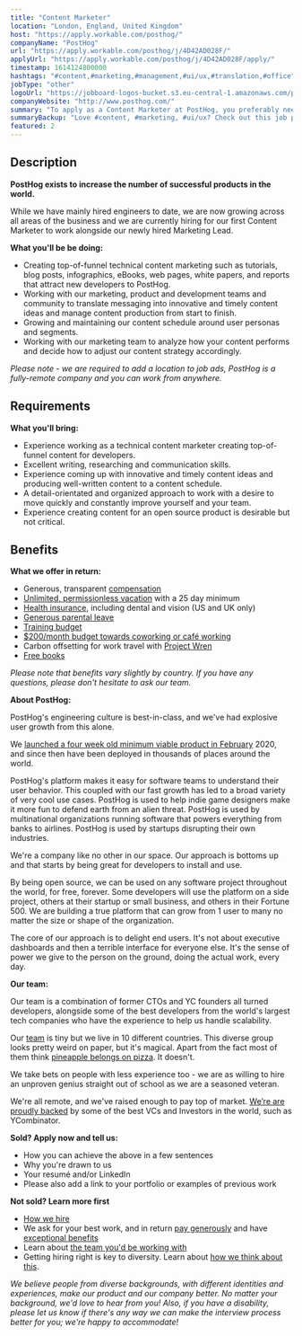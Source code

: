 ```yaml
---
title: "Content Marketer"
location: "London, England, United Kingdom"
host: "https://apply.workable.com/posthog/"
companyName: "PostHog"
url: "https://apply.workable.com/posthog/j/4D42AD028F/"
applyUrl: "https://apply.workable.com/posthog/j/4D42AD028F/apply/"
timestamp: 1614124800000
hashtags: "#content,#marketing,#management,#ui/ux,#translation,#office"
jobType: "other"
logoUrl: "https://jobboard-logos-bucket.s3.eu-central-1.amazonaws.com/posthog"
companyWebsite: "http://www.posthog.com/"
summary: "To apply as a Content Marketer at PostHog, you preferably need to have experience working as a technical content marketer creating top-of-funnel content for developers."
summaryBackup: "Love #content, #marketing, #ui/ux? Check out this job post!"
featured: 2
---
```


## Description

**PostHog exists to increase the number of successful products in the world.**

While we have mainly hired engineers to date, we are now growing across all areas of the business and we are currently hiring for our first Content Marketer to work alongside our newly hired Marketing Lead.

**What you'll be be doing:**

*   Creating top-of-funnel technical content marketing such as tutorials, blog posts, infographics, eBooks, web pages, white papers, and reports that attract new developers to PostHog.
*   Working with our marketing, product and development teams and community to translate messaging into innovative and timely content ideas and manage content production from start to finish.
*   Growing and maintaining our content schedule around user personas and segments.
*   Working with our marketing team to analyze how your content performs and decide how to adjust our content strategy accordingly.

_Please note - we are required to add a location to job ads, PostHog is a fully-remote company and you can work from anywhere._

## Requirements

**What you'll bring:**

*   Experience working as a technical content marketer creating top-of-funnel content for developers.
*   Excellent writing, researching and communication skills.
*   Experience coming up with innovative and timely content ideas and producing well-written content to a content schedule.
*   A detail-orientated and organized approach to work with a desire to move quickly and constantly improve yourself and your team.
*   Experience creating content for an open source product is desirable but not critical.

## Benefits

**What we offer in return:**

*   Generous, transparent [compensation](https://posthog.com/handbook/people/compensation)
*   [Unlimited, permissionless vacation](https://posthog.com/handbook/people/time-off) with a 25 day minimum
*   [Health insurance](https://posthog.com/careers#benefits), including dental and vision (US and UK only)
*   [Generous parental leave](https://posthog.com/handbook/people/time-off)
*   [Training budget](https://posthog.com/handbook/people/training)
*   [$200/month budget towards coworking or café working](https://posthog.com/handbook/people/spending-money)
*   Carbon offsetting for work travel with [Project Wren](https://www.wren.co/)
*   [Free books](https://posthog.com/handbook/people/training#books)

_Please note that benefits vary slightly by country. If you have any questions, please don't hesitate to ask our team._

**About PostHog:**

[](https://posthog.com/careers/marketer#about-posthog)

PostHog's engineering culture is best-in-class, and we've had explosive user growth from this alone.

We [launched a four week old minimum viable product in February](https://posthog.com/handbook/company/story) 2020, and since then have been deployed in thousands of places around the world.

PostHog's platform makes it easy for software teams to understand their user behavior. This coupled with our fast growth has led to a broad variety of very cool use cases. PostHog is used to help indie game designers make it more fun to defend earth from an alien threat. PostHog is used by multinational organizations running software that powers everything from banks to airlines. PostHog is used by startups disrupting their own industries.

We're a company like no other in our space. Our approach is bottoms up and that starts by being great for developers to install and use.

By being open source, we can be used on any software project throughout the world, for free, forever. Some developers will use the platform on a side project, others at their startup or small business, and others in their Fortune 500. We are building a true platform that can grow from 1 user to many no matter the size or shape of the organization.

The core of our approach is to delight end users. It's not about executive dashboards and then a terrible interface for everyone else. It's the sense of power we give to the person on the ground, doing the actual work, every day.

**Our team:**

[](https://posthog.com/careers/marketer#our-team)

Our team is a combination of former CTOs and YC founders all turned developers, alongside some of the best developers from the world's largest tech companies who have the experience to help us handle scalability.

Our [team](https://posthog.com/handbook/company/team) is tiny but we live in 10 different countries. This diverse group looks pretty weird on paper, but it's magical. Apart from the fact most of them think [pineapple belongs on pizza](https://twitter.com/PostHogHQ/status/1319583079648923648). It doesn't.

We take bets on people with less experience too - we are as willing to hire an unproven genius straight out of school as we are a seasoned veteran.

We're all remote, and we've raised enough to pay top of market. [We’re are proudly backed](https://posthog.com/handbook/strategy/investors) by some of the best VCs and Investors in the world, such as YCombinator.

**Sold? Apply now and tell us:**

*   How you can achieve the above in a few sentences
*   Why you're drawn to us
*   Your resumé and/or LinkedIn
*   Please also add a link to your portfolio or examples of previous work

[](https://posthog.com/careers/marketer#not-sold-learn-more-first)

**Not sold? Learn more first**

*   [How we hire](https://posthog.com/careers#the-process)
*   We ask for your best work, and in return [pay generously](https://posthog.com/handbook/people/compensation) and have [exceptional benefits](https://posthog.com/careers/#benefits)
*   Learn about [the team you'd be working with](https://posthog.com/handbook/company/team)
*   Getting hiring right is key to diversity. Learn about [how we think about this](https://posthog.com/handbook/company/diversity).

_We believe people from diverse backgrounds, with different identities and experiences, make our product and our company better. No matter your background, we'd love to hear from you! Also, if you have a disability, please let us know if there's any way we can make the interview process better for you; we're happy to accommodate!_
